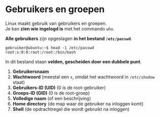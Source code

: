 # Gebruikers en groepen

Linux maakt gebruik van gebruikers en groepen.\
Je kan **zien wie ingelogd is** met het commando `who`.

**Alle gebruikers** zijn opgeslagen **in het bestand `/etc/passwd`**.
```
gebruiker@ubuntu:~$ head -1 /etc/passwd
root:x:0:0:root:/root:/bin/bash
```

In dit bestand staan **velden, gescheiden door een dubbele punt**.
1. **Gebruikersnaam**
2. **Wachtwoord** (meestal een `x`, omdat het wachtwoord in `/etc/shadow` staat)
3. **Gebruikers-ID (UID)** (0 is de root-gebruiker)
4. **Groeps-ID (GID)** (0 is de root-groep)
5. **Volledige naam** (of een beschrijving)
6. **Home directory** (de map waar de gebruiker na inloggen komt)
7. **Shell** (de opdrachtregel die wordt gebruikt na inloggen)


